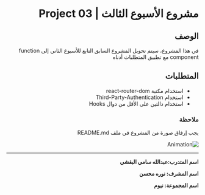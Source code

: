  <div dir="rtl">
  
# مشروع الأسبوع الثالث | Project 03 
## الوصف
في هذا المشروع، سيتم تحويل المشروع السابق التابع للأسبوع الثاني إلى function component مع تطبيق المتطلبات أدناه
## المتطلبات
- استخدام مكتبة react-router-dom 
- استخدام Third-Party-Authentication 
- استخدام دالتين على الأقل من دوال Hooks

### ملاحظة
يجب إرفاق صورة من المشروع في ملف README.md
  


  ![Animation](https://user-images.githubusercontent.com/82476201/121783279-524a0080-cbb6-11eb-8cb8-ac18d93b1d26.gif)

  
****


**اسم المتدرب:عبدالله سامي البقشي**

**اسم المشرف: نوره محسن**

**اسم المجموعة: نيوم**
  
 </div>
</div>

